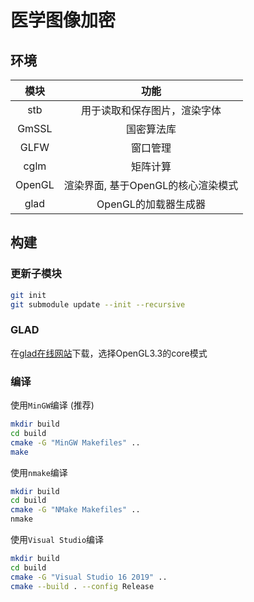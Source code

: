 # 医学图像加密


## 环境

|模块|功能|
|:----:|:----:|
|stb|用于读取和保存图片，渲染字体|
|GmSSL|国密算法库|
|GLFW|窗口管理|
|cglm|矩阵计算|
|OpenGL|渲染界面, 基于OpenGL的核心渲染模式|
|glad|OpenGL的加载器生成器|

## 构建

### 更新子模块

```sh
git init
git submodule update --init --recursive
```

### GLAD

在[glad在线网站](https://glad.dav1d.de/)下载，选择OpenGL3.3的core模式

### 编译

使用`MinGW`编译 (推荐)

```sh
mkdir build
cd build
cmake -G "MinGW Makefiles" ..
make
```

使用`nmake`编译

```sh
mkdir build
cd build
cmake -G "NMake Makefiles" ..
nmake
```

使用`Visual Studio`编译

```sh
mkdir build
cd build
cmake -G "Visual Studio 16 2019" ..
cmake --build . --config Release
```
